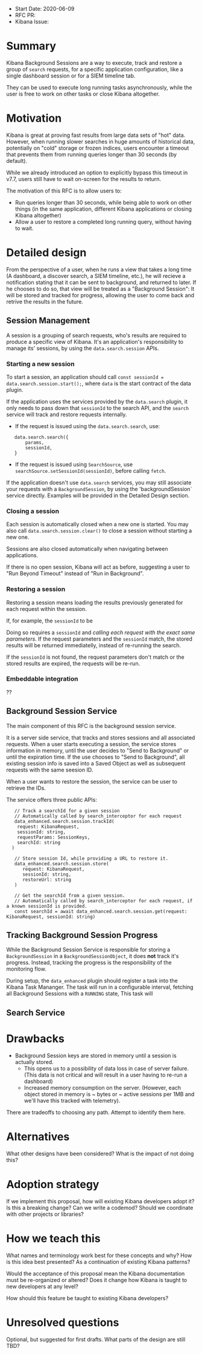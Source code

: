 - Start Date: 2020-06-09
- RFC PR: 
- Kibana Issue: 

# Summary

Kibana Background Sessions are a way to execute, track and restore a group of `search` requests, for a specific application configuration, like a single dashboard session or for a SIEM timeline tab. 

They can be used to execute long running tasks asynchronously, while the user is free to work on other tasks or close Kibana altogether.

# Motivation

Kibana is great at proving fast results from large data sets of "hot" data. However, when running slower searches in huge amounts of historical data, potentially on "cold" storage or frozen indices, users encounter a timeout that prevents them from running queries longer than 30 seconds (by default).

While we already introduced an option to explicitly bypass this timeout in v7.7, users still have to wait on-screen for the results to return. 

The motivation of this RFC is to allow users to:
 - Run queries longer than 30 seconds, while being able to work on other things (in the same application, different Kibana applications or closing Kibana altogether)
 - Allow a user to restore a completed long running query, without having to wait.

# Detailed design

From the perspective of a user, when he runs a view that takes a long time (A dashboard, a discover search, a SIEM timeline, etc.), he will recieve a notification stating that it can be sent to background, and returned to later. If he chooses to do so, that view will be treated as a "Background Session": It will be stored and tracked for progress, allowing the user to come back and retrive the results in the future.

## Session Management

A session is a grouping of search requests, who's results are required to produce a specific view of Kibana. 
It's an application's responsibility to manage its' sessions, by using the `data.search.session` APIs. 

### Starting a new session

To start a session, an application should call `const sessionId = data.search.session.start();`, where `data` is the start contract of the data plugin.

If the application uses the services provided by the `data.search` plugin, it only needs to pass down that `sessionId` to the search API, and the `search` service will track and restore requests internally.

 - If the request is issued using the `data.search.search`, use: 
 ```
    data.search.search({
        params,
        sessionId,
    }
 ```
 - If the request is issued using `SearchSource`, use `searchSource.setSessionId(sessionId)`, before calling `fetch`.

If the application doesn't use `data.search` services, you may still associate your requests with a `BackgroundSession`, by using the 'backgroundSession` service directly. Examples will be provided in the Detailed Design section.

### Closing a session

Each session is automatically closed when a new one is started. You may also call `data.search.session.clear()` to close a session without starting a new one.

Sessions are also closed automatically when navigating between applications.

If there is no open session, Kibana will act as before, suggesting a user to "Run Beyond Timeout" instead of "Run in Background".

### Restoring a session

Restoring a session means loading the results previously generated for each request within the session.  

If, for example, the `sessionId` to be 

Doing so requires a `sessionId` and *calling each request with the exact same parameters*. If the request parameters and the `sessionId` match, the stored results will be returned immediatelly, instead of re-running the search.

If the `sessionId` is not found, the request parameters don't match or the stored results are expired, the requests will be re-run. 

### Embeddable integration

??

## Background Session Service

The main component of this RFC is the background session service.

It is a server side service, that tracks and stores sessions and all associated requests. 
When a user starts executing a session, the service stores information in memory, until the user decides to "Send to Background" or until the expiration time.
If the use chooses to "Send to Background", all existing session info is saved into a Saved Object as well as subsequent requests with the same seesion ID.

When a user wants to restore the session, the service can be user to retrieve the IDs.

The service offers three public APIs:

```
   // Track a searchId for a given session
   // Automatically called by search_interceptor for each request
   data_enhanced.search.session.trackId(
    request: KibanaRequest,
    sessionId: string,
    requestParams: SessionKeys,
    searchId: string
  )

   // Store session Id, while providing a URL to restore it.
   data_enhanced.search.session.store(
      request: KibanaRequest, 
      sessionId: string, 
      restoreUrl: string
   )

   // Get the searchId from a given session.
   // Automatically called by search_interceptor for each request, if a known sessionId is provided.
   const searchId = await data_enhanced.search.session.get(request: KibanaRequest, sessionId: string)
```

## Tracking Background Session Progress

While the Background Session Service is responsible for storing a `BackgroundSession` in a `BackgroundSessionObject`, it does **not** track it's progress. Instead, tracking the progress is the responsibility of the monitoring flow. 

During setup, the `data_enhanced` plugin should register a task into the Kibana Task Mananger. The task will run in a configurable interval, fetching all Background Sessions with a `RUNNING` state,  This task will 

## Search Service



# Drawbacks

- Background Session keys are stored in memory until a session is actually stored.    
   - This opens us to a possibility of data loss in case of server failure. (This data is not critical and will result in a user having to re-run a dashboard) 
   - Increased memory consumption on the server. (However, each object stored in memory is ~ bytes or ~ active sessions per 1MB and we'll have this tracked with telemetry). 

There are tradeoffs to choosing any path. Attempt to identify them here.

# Alternatives

What other designs have been considered? What is the impact of not doing this?

# Adoption strategy

If we implement this proposal, how will existing Kibana developers adopt it? Is
this a breaking change? Can we write a codemod? Should we coordinate with
other projects or libraries?

# How we teach this

What names and terminology work best for these concepts and why? How is this
idea best presented? As a continuation of existing Kibana patterns?

Would the acceptance of this proposal mean the Kibana documentation must be
re-organized or altered? Does it change how Kibana is taught to new developers
at any level?

How should this feature be taught to existing Kibana developers?

# Unresolved questions

Optional, but suggested for first drafts. What parts of the design are still
TBD?